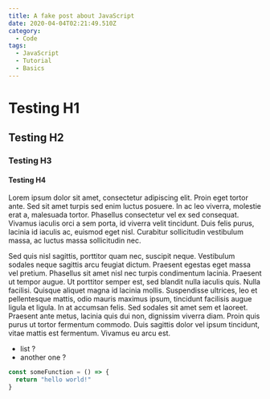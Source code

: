 ```yaml
---
title: A fake post about JavaScript
date: 2020-04-04T02:21:49.510Z
category:
  - Code
tags:
  - JavaScript
  - Tutorial
  - Basics
---
```


# Testing H1

## Testing H2

### Testing H3

#### Testing H4

Lorem ipsum dolor sit amet, consectetur adipiscing elit. Proin eget tortor ante. Sed sit amet turpis sed enim luctus posuere. In ac leo viverra, molestie erat a, malesuada tortor. Phasellus consectetur vel ex sed consequat. Vivamus iaculis orci a sem porta, id viverra velit tincidunt. Duis felis purus, lacinia id iaculis ac, euismod eget nisl. Curabitur sollicitudin vestibulum massa, ac luctus massa sollicitudin nec.

Sed quis nisl sagittis, porttitor quam nec, suscipit neque. Vestibulum sodales neque sagittis arcu feugiat dictum. Praesent egestas eget massa vel pretium. Phasellus sit amet nisl nec turpis condimentum lacinia. Praesent ut tempor augue. Ut porttitor semper est, sed blandit nulla iaculis quis. Nulla facilisi. Quisque aliquet magna id lacinia mollis. Suspendisse ultrices, leo et pellentesque mattis, odio mauris maximus ipsum, tincidunt facilisis augue ligula et ligula. In at accumsan felis. Sed sodales sit amet sem et laoreet. Praesent ante metus, lacinia quis dui non, dignissim viverra diam. Proin quis purus ut tortor fermentum commodo. Duis sagittis dolor vel ipsum tincidunt, vitae mattis est fermentum. Vivamus eu arcu est.

- list ?
- another one ?

```JavaScript
const someFunction = () => {
  return "hello world!"
}
```
